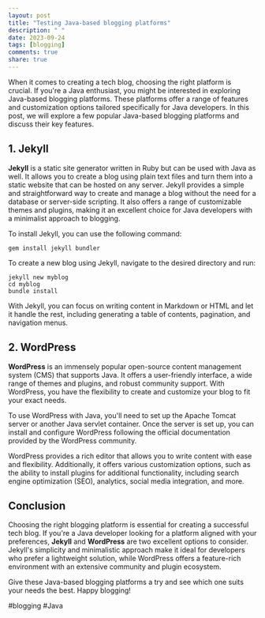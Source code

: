 ```yaml
---
layout: post
title: "Testing Java-based blogging platforms"
description: " "
date: 2023-09-24
tags: [blogging]
comments: true
share: true
---
```



When it comes to creating a tech blog, choosing the right platform is crucial. If you're a Java enthusiast, you might be interested in exploring Java-based blogging platforms. These platforms offer a range of features and customization options tailored specifically for Java developers. In this post, we will explore a few popular Java-based blogging platforms and discuss their key features.


## 1. Jekyll


**Jekyll** is a static site generator written in Ruby but can be used with Java as well. It allows you to create a blog using plain text files and turn them into a static website that can be hosted on any server. Jekyll provides a simple and straightforward way to create and manage a blog without the need for a database or server-side scripting. It also offers a range of customizable themes and plugins, making it an excellent choice for Java developers with a minimalist approach to blogging.


To install Jekyll, you can use the following command:


```
gem install jekyll bundler
```

To create a new blog using Jekyll, navigate to the desired directory and run:


```
jekyll new myblog
cd myblog
bundle install
```

With Jekyll, you can focus on writing content in Markdown or HTML and let it handle the rest, including generating a table of contents, pagination, and navigation menus.


## 2. WordPress


**WordPress** is an immensely popular open-source content management system (CMS) that supports Java. It offers a user-friendly interface, a wide range of themes and plugins, and robust community support. With WordPress, you have the flexibility to create and customize your blog to fit your exact needs.


To use WordPress with Java, you'll need to set up the Apache Tomcat server or another Java servlet container. Once the server is set up, you can install and configure WordPress following the official documentation provided by the WordPress community.


WordPress provides a rich editor that allows you to write content with ease and flexibility. Additionally, it offers various customization options, such as the ability to install plugins for additional functionality, including search engine optimization (SEO), analytics, social media integration, and more.


## Conclusion


Choosing the right blogging platform is essential for creating a successful tech blog. If you're a Java developer looking for a platform aligned with your preferences, **Jekyll** and **WordPress** are two excellent options to consider. Jekyll's simplicity and minimalistic approach make it ideal for developers who prefer a lightweight solution, while WordPress offers a feature-rich environment with an extensive community and plugin ecosystem.


Give these Java-based blogging platforms a try and see which one suits your needs the best. Happy blogging!


#blogging #Java